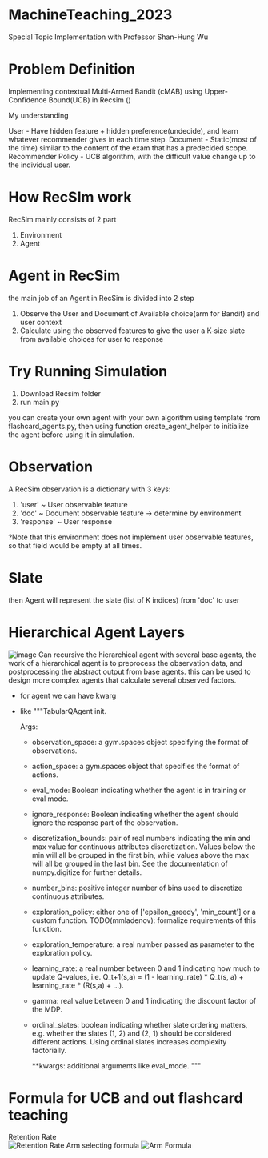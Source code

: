 # MachineTeaching_2023
Special Topic Implementation with Professor Shan-Hung Wu

# Problem Definition
Implementing contextual Multi-Armed Bandit (cMAB) using Upper-Confidence Bound(UCB) in Recsim ()

My understanding

User - Have hidden feature + hidden preference(undecide), and learn whatever recommender gives in each time step.
Document - Static(most of the time) similar to the content of the exam that has a predecided scope.
Recommender Policy - UCB algorithm, with the difficult value change up to the individual user.



# How RecSIm work

RecSim mainly consists of 2 part
1. Environment
2. Agent

# Agent in RecSim

the main job of an Agent in RecSim is divided into 2 step
1. Observe the User and Document of Available choice(arm for Bandit) and user context
2. Calculate using the observed features to give the user a K-size slate from available choices for user to response

# Try Running Simulation
1. Download Recsim folder
2. run main.py

you can create your own agent with your own algorithm using template from flashcard_agents.py, then using function create_agent_helper to initialize the agent before using it in simulation.

# Observation
  A RecSim observation is a dictionary with 3 keys:
  1. 'user' ~ User observable feature
  2. 'doc' ~ Document observable feature -> determine by environment
  3. 'response' ~ User response

  ?Note that this environment does not implement user observable features, so that field would be empty at all times.

# Slate
  then Agent will represent the slate (list of K indices) from 'doc' to user

# Hierarchical Agent Layers

![image](https://github.com/Sounegi/MachineTeaching_2023/assets/67320090/29fe2188-ee1b-4d3d-9127-8890a513e5e7)
Can recursive the hierarchical agent with several base agents, the work of a hierarchical agent is to preprocess the observation data, and postprocessing the abstract output from base agents.
this can be used to design more complex agents that calculate several observed factors.

* for agent we can have kwarg
* like
   """TabularQAgent init.

    Args:
  - observation_space: a gym.spaces object specifying the format of observations.
  - action_space: a gym.spaces object that specifies the format of actions.
  - eval_mode: Boolean indicating whether the agent is in training or eval mode.
  - ignore_response: Boolean indicating whether the agent should ignore the response part of the observation.
  - discretization_bounds: pair of real numbers indicating the min and max value for continuous attributes discretization. Values below the min will all be grouped in the first bin, while values above the max will all be grouped in the last bin. See the documentation of numpy.digitize for further details.
  -  number_bins: positive integer number of bins used to discretize continuous attributes.
  -  exploration_policy: either one of ['epsilon_greedy', 'min_count'] or a custom function. TODO(mmladenov): formalize requirements of this function.
  -  exploration_temperature: a real number passed as parameter to the exploration policy.
  -  learning_rate: a real number between 0 and 1 indicating how much to update Q-values, i.e. Q_t+1(s,a) = (1 - learning_rate) * Q_t(s, a) + learning_rate * (R(s,a) + ...).
  -  gamma: real value between 0 and 1 indicating the discount factor of the MDP.
  -  ordinal_slates: boolean indicating whether slate ordering matters, e.g. whether the slates (1, 2) and (2, 1) should be considered different actions. Using ordinal slates increases complexity factorially.


      **kwargs: additional arguments like eval_mode.
    """
# Formula for UCB and out flashcard teaching
Retention Rate <br>
![Retention Rate](https://github.com/Sounegi/MachineTeaching_2023/assets/67320090/7a8e4af0-e73e-4f7b-95cc-31e2c8d70624)
Arm selecting formula
![Arm Formula](https://github.com/Sounegi/MachineTeaching_2023/assets/67320090/b747a231-25c6-4bc8-82ad-8bc0e1d7afe2)
